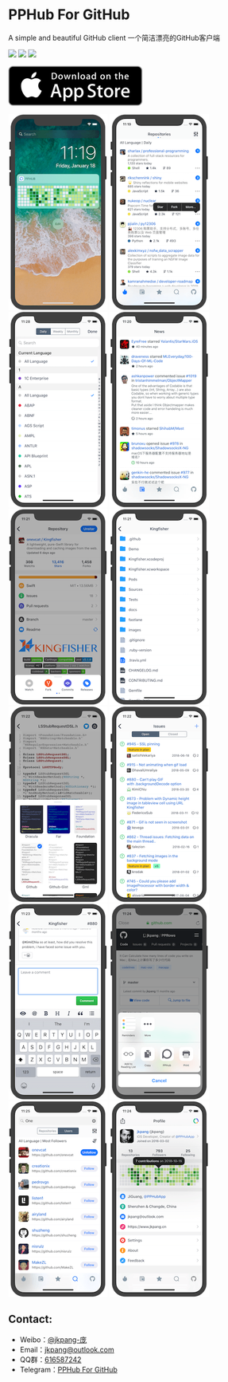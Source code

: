 # PPHub For GitHub
A simple and beautiful GitHub client
一个简洁漂亮的GitHub客户端

![](https://img.shields.io/itunes/v/1314212521.svg) ![](https://img.shields.io/badge/platform-iOS10+-orange.svg) [![](https://img.shields.io/badge/weibo-jkpang--%E5%BA%9E-red.svg)](http://weibo.com/jkpang)

[![App_Store](./Resource/Download_on_the_App_Store_135x40.svg)](https://itunes.apple.com/cn/app/PPHub%20For%20GitHub/id1314212521?mt=8)

[![](./Resource/iPhonex_s1.png)](./Resource/iPhonex_b1.png)
[![](./Resource/iPhonex_s2.png)](./Resource/iPhonex_b2.png)
[![](./Resource/iPhonex_s3.png)](./Resource/iPhonex_b3.png)
[![](./Resource/iPhonex_s4.png)](./Resource/iPhonex_b4.png)
[![](./Resource/iPhonex_s5.png)](./Resource/iPhonex_b5.png)
[![](./Resource/iPhonex_s6.png)](./Resource/iPhonex_b6.png)
[![](./Resource/iPhonex_s7.png)](./Resource/iPhonex_b7.png)
[![](./Resource/iPhonex_s8.png)](./Resource/iPhonex_b8.png)
[![](./Resource/iPhonex_s9.png)](./Resource/iPhonex_b9.png)
[![](./Resource/iPhonex_s10.png)](./Resource/iPhonex_b10.png)
[![](./Resource/iPhonex_s11.png)](./Resource/iPhonex_b11.png)
[![](./Resource/iPhonex_s12.png)](./Resource/iPhonex_b12.png)

## Contact:
* Weibo：[@jkpang-庞](http://weibo.com/jkpang)
* Email：jkpang@outlook.com
* QQ群：[616587242](//shang.qq.com/wpa/qunwpa?idkey=09ad66f2a7ede31f3867b7dd39fde2ca80ae6c1269ab1841e79ed72812850cf3) 
* Telegram：[PPHub For GitHub](https://t.me/joinchat/Jn89QxI2MWt9hgTLQQW2Gg)



